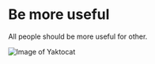 # Be more useful

All people should be more useful for other.

![Image of Yaktocat](https://octodex.github.com/images/yaktocat.png)
